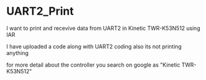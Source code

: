 # UART2_Print

I want to print and recevive data from UART2 in Kinetic TWR-K53N512 using IAR

I have uploaded a code along with UART2 coding also its not printing anything


for more detail about the controller you search on google as "Kinetic TWR-K53N512"

